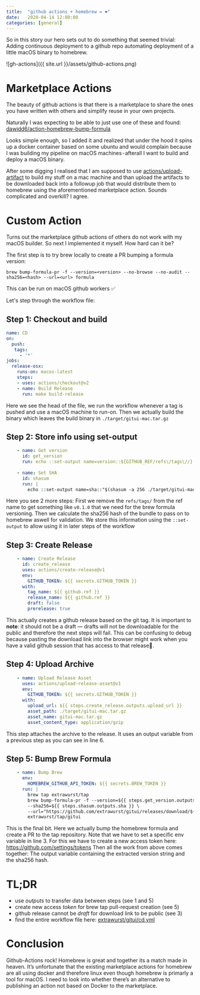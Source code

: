 ```yaml
---
title:  "github actions + homebrew = ❤️"
date:   2020-04-14 12:00:00
categories: [general]
---
```


So in this story our hero sets out to do something that seemed trivial: Adding continuous deployment to a github repo automating deployment of a little macOS binary to homebrew.

![gh-actions]({{ site.url }}/assets/github-actions.png)

# Marketplace Actions

The beauty of github actions is that there is a marketplace to share the ones you have written with others and simplify reuse in your own projects.

Naturally I was expecting to be able to just use one of these and found: [dawidd6/action-homebrew-bump-formula](https://github.com/dawidd6/action-homebrew-bump-formula)

Looks simple enough, so I added it and realized that under the hood it spins up a docker container based on some ubuntu and would complain because I was building my pipeline on macOS machines - afterall I want to build and deploy a macOS binary.

After some digging I realised that I am supposed to use [actions/upload-artifact](https://github.com/actions/upload-artifact) to build my stuff on a mac machine and than upload the artifacts to be downloaded back into a followup job that would distribute them to homebrew using the aforementioned marketplace action. Sounds complicated and overkill? I agree.

# Custom Action
Turns out the marketplace github actions of others do not work with my macOS builder. So next I implemented it myself. How hard can it be?

The first step is to try brew locally to create a PR bumping a formula version:
```
brew bump-formula-pr -f --version=<version> --no-browse --no-audit --sha256=<hash> --url=<url> formula
```
This can be run on macOS github workers ✅

Let's step through the workflow file:

## Step 1: Checkout and build

```yaml
name: CD
on:
  push:
   tags:
     - '*'
jobs:
  release-osx:
    runs-on: macos-latest
    steps:
    - uses: actions/checkout@v2
    - name: Build Release
      run: make build-release
```

Here we see the head of the file, we run the workflow whenever a tag is pushed and use a macOS machine to run-on. Then we actually build the binary which leaves the build binary in `./target/gitui-mac.tar.gz`

## Step 2: Store info using set-output

```yaml
    - name: Get version
      id: get_version
      run: echo ::set-output name=version::${GITHUB_REF/refs\/tags\//}
    
    - name: Set SHA
      id: shasum
      run: |
        echo ::set-output name=sha::"$(shasum -a 256 ./target/gitui-mac.tar.gz | awk '{printf $1}')"
```

Here you see 2 more steps: First we remove the `refs/tags/` from the ref name to get something like `v0.1.0` that we need for the brew formula versioning. Then we calculate the sha256 hash of the bundle to pass on to homebrew aswell for validation. We store this information using the `::set-output` to allow using it in later steps of the workflow

## Step 3: Create Release

```yaml
    - name: Create Release
      id: create_release
      uses: actions/create-release@v1
      env:
        GITHUB_TOKEN: ${{ secrets.GITHUB_TOKEN }}
      with:
        tag_name: ${{ github.ref }}
        release_name: ${{ github.ref }}
        draft: false
        prerelease: true
```

This actually creates a github release based on the git tag. It is important to **note**: it should not be a draft — drafts will not be downloadable for the public and therefore the next steps will fail. This can be confusing to debug because pasting the download link into the browser might work when you have a valid github session that has access to that release🤯.

## Step 4: Upload Archive

```yaml
    - name: Upload Release Asset
      uses: actions/upload-release-asset@v1
      env:
        GITHUB_TOKEN: ${{ secrets.GITHUB_TOKEN }}
      with:
        upload_url: ${{ steps.create_release.outputs.upload_url }}
        asset_path: ./target/gitui-mac.tar.gz
        asset_name: gitui-mac.tar.gz
        asset_content_type: application/gzip
```

This step attaches the archive to the release. It uses an output variable from a previous step as you can see in line 6.

## Step 5: Bump Brew Formula

```yaml
    - name: Bump Brew
      env: 
        HOMEBREW_GITHUB_API_TOKEN: ${{ secrets.BREW_TOKEN }}
      run: |
        brew tap extrawurst/tap
        brew bump-formula-pr -f --version=${{ steps.get_version.outputs.version }} --no-browse --no-audit \
        --sha256=${{ steps.shasum.outputs.sha }} \
        --url="https://github.com/extrawurst/gitui/releases/download/${{ steps.get_version.outputs.version }}/gitui-mac.tar.gz" \
        extrawurst/tap/gitui
```

This is the final bit. Here we actually bump the homebrew formula and create a PR to the tap repository. Note that we have to set a specific env variable in line 3. For this we have to create a new access token here: https://github.com/settings/tokens
Then all the work from above comes together: The output variable containing the extracted version string and the sha256 hash.

# TL;DR

* use *outputs* to transfer data between steps (see 1 and 5)
* create new access *token* for brew tap pull-request creation (see 5)
* github release cannot be *draft* for download link to be public (see 3)
* find the entire workflow file here: [extrawurst/gitui/cd.yml](https://github.com/extrawurst/gitui/blob/master/.github/workflows/cd.yml)

# Conclusion

Github-Actions rock! Homebrew is great and together its a match made in heaven. It’s unfortunate that the existing marketplace actions for homebrew are all using docker and therefore linux even though homebrew is primarly a tool for macOS. I need to look into whether there’s an alternative to publishing an action not based on Docker to the marketplace.
